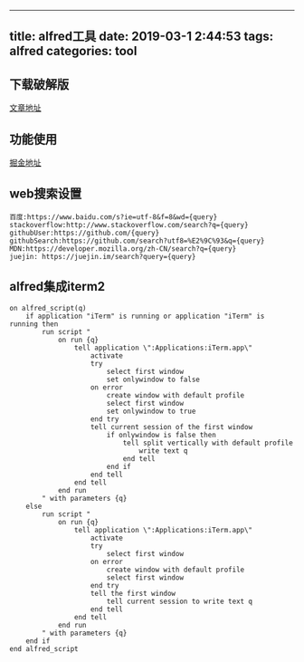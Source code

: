 
---
title: alfred工具
date: 2019-03-1 2:44:53
tags: alfred
categories: tool
---

<div><!-- more--></div>

## 下载破解版

[文章地址](https://www.jianshu.com/p/5b3f98b1f7b6)

## 功能使用

[掘金地址](https://juejin.im/post/5b0e99436fb9a009e405dbb6)

## web搜索设置



```
百度:https://www.baidu.com/s?ie=utf-8&f=8&wd={query}
stackoverflow:http://www.stackoverflow.com/search?q={query}
githubUser:https://github.com/{query}
githubSearch:https://github.com/search?utf8=%E2%9C%93&q={query}
MDN:https://developer.mozilla.org/zh-CN/search?q={query}
juejin: https://juejin.im/search?query={query}
```

## alfred集成iterm2


```
on alfred_script(q)
	if application "iTerm" is running or application "iTerm" is running then
		run script "
			on run {q}
				tell application \":Applications:iTerm.app\"
					activate
					try
						select first window
						set onlywindow to false
					on error
						create window with default profile
						select first window
						set onlywindow to true
					end try
					tell current session of the first window
						if onlywindow is false then
							tell split vertically with default profile
								write text q
							end tell
						end if
					end tell
				end tell
			end run
		" with parameters {q}
	else
		run script "
			on run {q}
				tell application \":Applications:iTerm.app\"
					activate
					try
						select first window
					on error
						create window with default profile
						select first window
					end try
					tell the first window
						tell current session to write text q
					end tell
				end tell
			end run
		" with parameters {q}
	end if
end alfred_script
```

